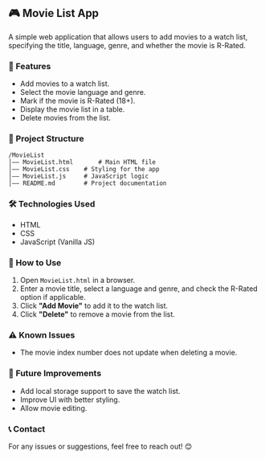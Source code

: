 ## 🎮 Movie List App

A simple web application that allows users to add movies to a watch list, specifying the title, language, genre, and whether the movie is R-Rated.

### 🚀 Features
- Add movies to a watch list.
- Select the movie language and genre.
- Mark if the movie is R-Rated (18+).
- Display the movie list in a table.
- Delete movies from the list.

### 💂️ Project Structure
```
/MovieList
│—— MovieList.html       # Main HTML file
│—— MovieList.css    # Styling for the app
│—— MovieList.js     # JavaScript logic
│—— README.md        # Project documentation
```

### 🛠️ Technologies Used
- HTML
- CSS
- JavaScript (Vanilla JS)

### 📌 How to Use
1. Open `MovieList.html` in a browser.
2. Enter a movie title, select a language and genre, and check the R-Rated option if applicable.
3. Click **"Add Movie"** to add it to the watch list.
4. Click **"Delete"** to remove a movie from the list.

### ⚠️ Known Issues
- The movie index number does not update when deleting a movie.

### 🎯 Future Improvements
- Add local storage support to save the watch list.
- Improve UI with better styling.
- Allow movie editing.

### 📞 Contact
For any issues or suggestions, feel free to reach out! 😊

